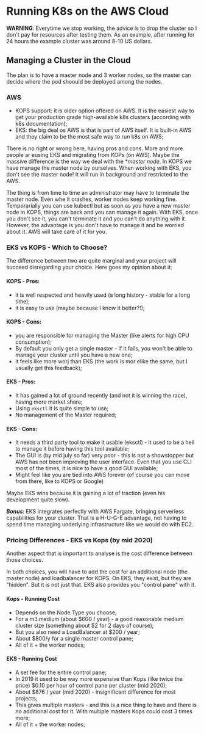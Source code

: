 # Running K8s on the AWS Cloud

**WARNING**: Everytime we stop working, the advice is to drop the cluster so I don't pay for resources after testing them. As an example, after running for 24 hours the example cluster was around 8-10 US dollars.

## Managing a Cluster in the Cloud

The plan is to have a master node and 3 worker nodes, so the master can decide where the pod shoould be deployed among the nodes.

### AWS

* KOPS support: it is older option offered on AWS. It is the easiest way to get your production grade high-available k8s clusters (according with k8s documentation);
* EKS: the big deal os AWS is that is part of AWS itself. It is built-in AWS and they claim to be the most safe way to run k8s on AWS;

There is no right or wrong here, having pros and cons. More and more people ar eusing EKS and migrating from KOPs (on AWS). Maybe the massive difference is the way we deal with the **master node*. In KOPS we have manage the master node by ourselves. When working with EKS, you don't see the master node! It will run in background and restricted to the AWS.

The thing is from time to time an administrator may have to terminate the master node. Even whe  it crashes, worker nodes keep working fine. Temporarially you can use kubectl but as soon as you have a new master node in KOPS, things are back and you can manage it again. With EKS, once you don't see it, you can't terminate it and you can't do anything with it. However, the advantage is you don't have to manage it and be worried about it. AWS will take care of it for you.

### EKS vs KOPS - Which to Choose?

The difference between two are quite marginal and your project will succeed disregarding your choice.
Here goes my opinion about it:

#### KOPS - Pros:
* it is well respected and heavily used (a long history - stable for a long time);
* it is easy to use (maybe because I know it better?!);
  
#### KOPS - Cons:
* you are responsible for managing the Master (like alerts for high CPU consumption);
* By default you only get a single master - if it fails, you won't be able to manage your cluster until you have a new one;
* it feels like more worj than EKS (the work is mor elike the same, but I usually get this feedback);

#### EKS - Pros:
* It has gained a lot of ground recently (and not it is winning the race), having more market share;
* Using `eksctl` it is quite simple to use;
* No management of the Master required;

#### EKS - Cons:
* It needs a third party tool to make it usable (eksctl) - it used to be a hell to manage it before having this tool available;
* The GUI is (by mid july so far) very poor - this is not a showstopper but AWS has not been improving the user interface. Even that you use CLI most of the times, it is nice to have a good GUI available;
* Might feel like you are tied into AWS forever (of course you can move from there, like to KOPS or Google)

Maybe EKS wins because it is gaining a lot of traction (even his development quite slow).

***Bonus***: EKS integrates perfectly with AWS Fargate, bringing serverless capabilities for your cluster. That is a H-U-G-E advantage, not having to spend time managing underlying infrastructure like we would do with EC2.

### Pricing Differences - EKS vs Kops (by mid 2020)

Another aspect that is important to analyse is the cost difference between those choices.

In both choices, you will have to add the cost for an additional node (the master node) and loadbalancer for KOPS. On EKS, they exist, but they are "hidden". But it is not just that. EKS also provides you "control pane" with it.

#### Kops - Running Cost
* Depends on the Node Type you choose;
* For a m3.medium (about $600 / year) - a good reasonable medium cluster size (something about $2 for 2 days of course);
* But you also need a LoadBalancer at $200 / year;
* About $800/y for a single master control pane;
* All of it + the worker nodes;

#### EKS - Running Cost
* A set fee for the entire control pane;
* In 2019 it used to be way more expensive than Kops (like twice the price) $0.10 per hour of control pane per cluster (mid 2020);
* About $876 / year (mid 2020) - insignificant difference for most projects;
* This gives multiple masters - and this is a nice thing to have and there is no additional cost for it. With multiple masters Kops could cost 3 times more;
* All of it + the worker nodes;







